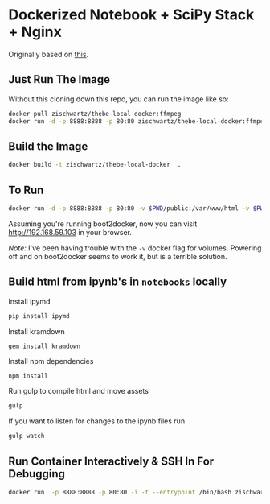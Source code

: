 

Dockerized Notebook + SciPy Stack + Nginx
=================================

Originally based on [this](https://github.com/ipython/docker-notebook/tree/master/scipyserver).

## Just Run The Image
Without this cloning down this repo, you can run the image like so:

```bash
docker pull zischwartz/thebe-local-docker:ffmpeg
docker run -d -p 8888:8888 -p 80:80 zischwartz/thebe-local-docker:ffmpeg
```

## Build the Image

```bash
docker build -t zischwartz/thebe-local-docker  .
```

## To Run

```bash
docker run -d -p 8888:8888 -p 80:80 -v $PWD/public:/var/www/html -v $PWD/notebooks:/notebooks zischwartz/thebe-local-docker
```

Assuming you're running boot2docker, now you can visit http://192.168.59.103 in your browser.

*Note:* I've been having trouble with the `-v` docker flag for volumes. Powering off  and on boot2docker seems to work it, but is a terrible solution.

## Build html from ipynb's in `notebooks` locally

Install ipymd
```bash
pip install ipymd
```
Install kramdown
```bash
gem install kramdown
```

Install npm dependencies
```
npm install
```

Run gulp to compile html and move assets
```bash
gulp
```

If you want to listen for changes to the ipynb files run
```bash
gulp watch
```

## Run Container Interactively & SSH In For Debugging

```bash
docker run  -p 8888:8888 -p 80:80 -i -t --entrypoint /bin/bash zischwartz/thebe-local-docker
```
